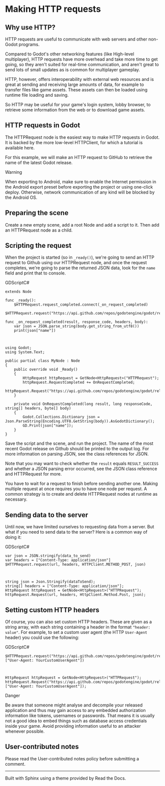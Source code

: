 # Making HTTP requests

## Why use HTTP?

HTTP requests are useful to communicate with web servers and other non-Godot
programs.

Compared to Godot's other networking features (like High-level multiplayer),
HTTP requests have more overhead and take more time to get going, so they
aren't suited for real-time communication, and aren't great to send lots of
small updates as is common for multiplayer gameplay.

HTTP, however, offers interoperability with external web resources and is
great at sending and receiving large amounts of data, for example to transfer
files like game assets. These assets can then be loaded using runtime file
loading and saving.

So HTTP may be useful for your game's login system, lobby browser, to retrieve
some information from the web or to download game assets.

## HTTP requests in Godot

The HTTPRequest node is the easiest way to make HTTP requests in Godot. It is
backed by the more low-level HTTPClient, for which a tutorial is available
here.

For this example, we will make an HTTP request to GitHub to retrieve the name
of the latest Godot release.

Warning

When exporting to Android, make sure to enable the Internet permission in the
Android export preset before exporting the project or using one-click deploy.
Otherwise, network communication of any kind will be blocked by the Android
OS.

## Preparing the scene

Create a new empty scene, add a root Node and add a script to it. Then add an
HTTPRequest node as a child.

## Scripting the request

When the project is started (so in `_ready()`), we're going to send an HTTP
request to Github using our HTTPRequest node, and once the request completes,
we're going to parse the returned JSON data, look for the `name` field and
print that to console.

GDScriptC#

    
    
    extends Node
    
    func _ready():
        $HTTPRequest.request_completed.connect(_on_request_completed)
        $HTTPRequest.request("https://api.github.com/repos/godotengine/godot/releases/latest")
    
    func _on_request_completed(result, response_code, headers, body):
        var json = JSON.parse_string(body.get_string_from_utf8())
        print(json["name"])
    
    
    
    using Godot;
    using System.Text;
    
    public partial class MyNode : Node
    {
        public override void _Ready()
        {
            HttpRequest httpRequest = GetNode<HttpRequest>("HTTPRequest");
            httpRequest.RequestCompleted += OnRequestCompleted;
            httpRequest.Request("https://api.github.com/repos/godotengine/godot/releases/latest");
        }
    
        private void OnRequestCompleted(long result, long responseCode, string[] headers, byte[] body)
        {
            Godot.Collections.Dictionary json = Json.ParseString(Encoding.UTF8.GetString(body)).AsGodotDictionary();
            GD.Print(json["name"]);
        }
    }
    

Save the script and the scene, and run the project. The name of the most
recent Godot release on Github should be printed to the output log. For more
information on parsing JSON, see the class references for JSON.

Note that you may want to check whether the `result` equals `RESULT_SUCCESS`
and whether a JSON parsing error occurred, see the JSON class reference and
HTTPRequest for more.

You have to wait for a request to finish before sending another one. Making
multiple request at once requires you to have one node per request. A common
strategy is to create and delete HTTPRequest nodes at runtime as necessary.

## Sending data to the server

Until now, we have limited ourselves to requesting data from a server. But
what if you need to send data to the server? Here is a common way of doing it:

GDScriptC#

    
    
    var json = JSON.stringify(data_to_send)
    var headers = ["Content-Type: application/json"]
    $HTTPRequest.request(url, headers, HTTPClient.METHOD_POST, json)
    
    
    
    string json = Json.Stringify(dataToSend);
    string[] headers = ["Content-Type: application/json"];
    HttpRequest httpRequest = GetNode<HttpRequest>("HTTPRequest");
    httpRequest.Request(url, headers, HttpClient.Method.Post, json);
    

## Setting custom HTTP headers

Of course, you can also set custom HTTP headers. These are given as a string
array, with each string containing a header in the format `"header: value"`.
For example, to set a custom user agent (the HTTP `User-Agent` header) you
could use the following:

GDScriptC#

    
    
    $HTTPRequest.request("https://api.github.com/repos/godotengine/godot/releases/latest", ["User-Agent: YourCustomUserAgent"])
    
    
    
    HttpRequest httpRequest = GetNode<HttpRequest>("HTTPRequest");
    httpRequest.Request("https://api.github.com/repos/godotengine/godot/releases/latest", ["User-Agent: YourCustomUserAgent"]);
    

Danger

Be aware that someone might analyse and decompile your released application
and thus may gain access to any embedded authorization information like
tokens, usernames or passwords. That means it is usually not a good idea to
embed things such as database access credentials inside your game. Avoid
providing information useful to an attacker whenever possible.

## User-contributed notes

Please read the User-contributed notes policy before submitting a comment.

* * *

Built with Sphinx using a theme provided by Read the Docs.

